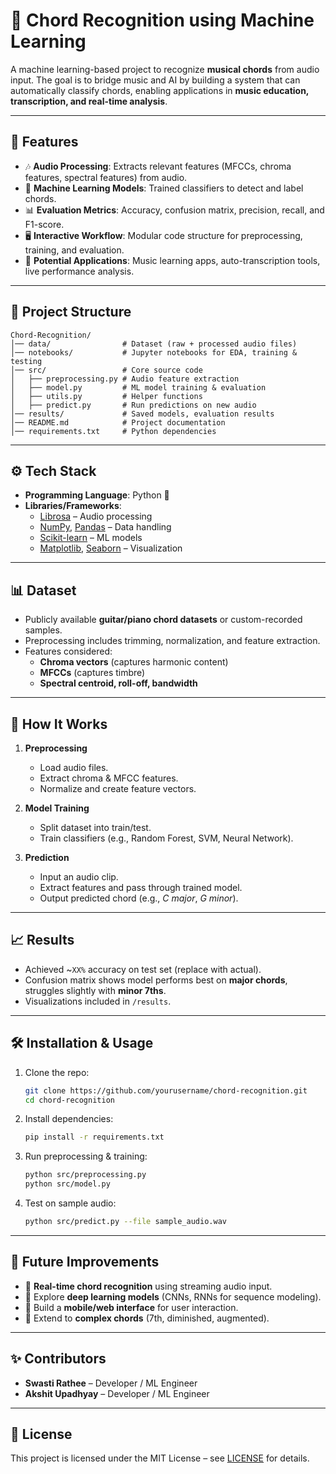 # 🎵 Chord Recognition using Machine Learning  

A machine learning-based project to recognize **musical chords** from audio input. The goal is to bridge music and AI by building a system that can automatically classify chords, enabling applications in **music education, transcription, and real-time analysis**.  

---

## 🚀 Features  
- 🎶 **Audio Processing**: Extracts relevant features (MFCCs, chroma features, spectral features) from audio.  
- 🤖 **Machine Learning Models**: Trained classifiers to detect and label chords.  
- 📊 **Evaluation Metrics**: Accuracy, confusion matrix, precision, recall, and F1-score.  
- 🖥️ **Interactive Workflow**: Modular code structure for preprocessing, training, and evaluation.  
- 🎸 **Potential Applications**: Music learning apps, auto-transcription tools, live performance analysis.  

---

## 📂 Project Structure  
```
Chord-Recognition/
│── data/                # Dataset (raw + processed audio files)
│── notebooks/           # Jupyter notebooks for EDA, training & testing
│── src/                 # Core source code
│   ├── preprocessing.py # Audio feature extraction
│   ├── model.py         # ML model training & evaluation
│   ├── utils.py         # Helper functions
│   ├── predict.py       # Run predictions on new audio
│── results/             # Saved models, evaluation results
│── README.md            # Project documentation
│── requirements.txt     # Python dependencies
```

---

## ⚙️ Tech Stack  
- **Programming Language**: Python 🐍  
- **Libraries/Frameworks**:  
  - [Librosa](https://librosa.org/) – Audio processing  
  - [NumPy](https://numpy.org/), [Pandas](https://pandas.pydata.org/) – Data handling  
  - [Scikit-learn](https://scikit-learn.org/) – ML models  
  - [Matplotlib](https://matplotlib.org/), [Seaborn](https://seaborn.pydata.org/) – Visualization  

---

## 📊 Dataset  
- Publicly available **guitar/piano chord datasets** or custom-recorded samples.  
- Preprocessing includes trimming, normalization, and feature extraction.  
- Features considered:  
  - **Chroma vectors** (captures harmonic content)  
  - **MFCCs** (captures timbre)  
  - **Spectral centroid, roll-off, bandwidth**  

---

## 🔑 How It Works  
1. **Preprocessing**  
   - Load audio files.  
   - Extract chroma & MFCC features.  
   - Normalize and create feature vectors.  

2. **Model Training**  
   - Split dataset into train/test.  
   - Train classifiers (e.g., Random Forest, SVM, Neural Network).  

3. **Prediction**  
   - Input an audio clip.  
   - Extract features and pass through trained model.  
   - Output predicted chord (e.g., *C major*, *G minor*).  

---

## 📈 Results  
- Achieved ~`XX%` accuracy on test set (replace with actual).  
- Confusion matrix shows model performs best on **major chords**, struggles slightly with **minor 7ths**.  
- Visualizations included in `/results`.  

---

## 🛠️ Installation & Usage  

1. Clone the repo:  
   ```bash
   git clone https://github.com/yourusername/chord-recognition.git
   cd chord-recognition
   ```

2. Install dependencies:  
   ```bash
   pip install -r requirements.txt
   ```

3. Run preprocessing & training:  
   ```bash
   python src/preprocessing.py
   python src/model.py
   ```

4. Test on sample audio:  
   ```bash
   python src/predict.py --file sample_audio.wav
   ```

---

## 🎯 Future Improvements  
- 🎤 **Real-time chord recognition** using streaming audio input.  
- 🤖 Explore **deep learning models** (CNNs, RNNs for sequence modeling).  
- 📱 Build a **mobile/web interface** for user interaction.  
- 🧩 Extend to **complex chords** (7th, diminished, augmented).  

---

## ✨ Contributors  
- **Swasti Rathee** – Developer / ML Engineer  
- **Akshit Upadhyay** – Developer / ML Engineer  

---

## 📜 License  
This project is licensed under the MIT License – see [LICENSE](LICENSE) for details.  

